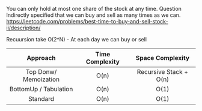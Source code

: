 You can only hold at most one share of the stock at any time. Question Indirectly specified that we can buy and sell as many times as we can.
https://leetcode.com/problems/best-time-to-buy-and-sell-stock-ii/description/

Recuursion take O(2^N) - At each day we can buy or sell

|       Approach        | Time Complexity |    Space Complexity    |
| :-------------------: | :-------------: | :--------------------: |
| Top Donw/ Memoization |      O(n)       | Recursive Stack + O(n) |
| BottomUp / Tabulation |      O(n)       |          O(1)          |
|       Standard        |      O(n)       |          O(1)          |
